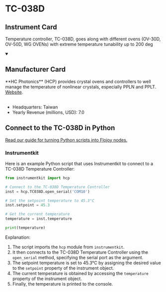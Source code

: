 
# TC-038D

## Instrument Card

Temperature controller, TC-038D, goes along with different ovens (OV-30D, OV-50D, WG OVENs) with extreme temperature tunability up to 200 deg

<details open>
<summary><h2>Manufacturer Card</h2></summary>
**HC Photonics** (HCP) provides crystal ovens and controllers to well manage the temperature of nonlinear crystals, especially PPLN and PPLT. <a href=https://www.hcphotonics.com>Website</a>.
<br><br>
<ul>
  <li>Headquarters: Taiwan</li>
  <li>Yearly Revenue (millions, USD): 7.0</li>
</ul>
</details>

## Connect to the TC-038D in Python

[Read our guide for turning Python scripts into Flojoy nodes.](https://docs.flojoy.ai/custom-nodes/creating-custom-node/)


### Instrumentkit

Here is an example Python script that uses Instrumentkit to connect to a TC-038D Temperature Controller:

```python
from instrumentkit import hcp

# Connect to the TC-038D Temperature Controller
inst = hcp.TC038D.open_serial('COM10')

# Set the setpoint temperature to 45.3°C
inst.setpoint = 45.3

# Get the current temperature
temperature = inst.temperature

print(temperature)
```

Explanation:
1. The script imports the `hcp` module from `instrumentkit`.
2. It then connects to the TC-038D Temperature Controller using the `open_serial` method, specifying the serial port as the argument.
3. The setpoint temperature is set to 45.3°C by assigning the desired value to the `setpoint` property of the instrument object.
4. The current temperature is obtained by accessing the `temperature` property of the instrument object.
5. Finally, the temperature is printed to the console.

